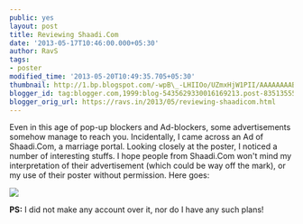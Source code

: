 ```yaml
---
public: yes
layout: post
title: Reviewing Shaadi.Com
date: '2013-05-17T10:46:00.000+05:30'
author: RavS
tags: 
- poster
modified_time: '2013-05-20T10:49:35.705+05:30'
thumbnail: http://1.bp.blogspot.com/-wpB\_-LHIIOo/UZmxHjW1PII/AAAAAAAABjw/m-YOuF0TECY/s72-c/Shaadi.com+++Screenshot.png 
blogger_id: tag:blogger.com,1999:blog-5435629330016169213.post-8351355545135518881 
blogger_orig_url: https://ravs.in/2013/05/reviewing-shaadicom.html
---
```


Even in this age of pop-up blockers and Ad-blockers, some advertisements somehow manage to reach you. Incidentally, I came across an Ad of Shaadi.Com, a marriage portal. Looking closely at the poster, I noticed a number of interesting stuffs. I hope people from Shaadi.Com won't mind my interpretation of their advertisement (which could be way off the mark), or my use of their poster without permission. Here goes:

  
[![](http://1.bp.blogspot.com/-wpB_-LHIIOo/UZmxHjW1PII/AAAAAAAABjw/m-YOuF0TECY/s640/Shaadi.com+++Screenshot.png)](http://1.bp.blogspot.com/-wpB_-LHIIOo/UZmxHjW1PII/AAAAAAAABjw/m-YOuF0TECY/s1600/Shaadi.com+++Screenshot.png)

  
**PS:** I did not make any account over it, nor do I have any such plans!
